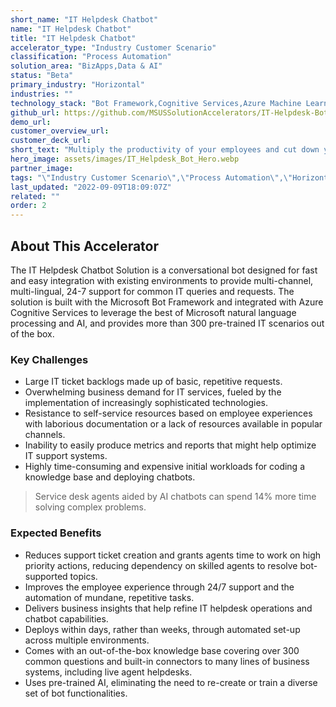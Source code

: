 ```yaml
---
short_name: "IT Helpdesk Chatbot"
name: "IT Helpdesk Chatbot"
title: "IT Helpdesk Chatbot"
accelerator_type: "Industry Customer Scenario"
classification: "Process Automation"
solution_area: "BizApps,Data & AI"
status: "Beta"
primary_industry: "Horizontal"
industries: ""
technology_stack: "Bot Framework,Cognitive Services,Azure Machine Learning"
github_url: https://github.com/MSUSSolutionAccelerators/IT-Helpdesk-Bot-Solution-Accelerator
demo_url: 
customer_overview_url: 
customer_deck_url: 
short_text: "Multiply the productivity of your employees and cut down your IT support costs"
hero_image: assets/images/IT_Helpdesk_Bot_Hero.webp
partner_image: 
tags: "\"Industry Customer Scenario\",\"Process Automation\",\"Horizontal\",\"Bot Framework\",\"Cognitive Services\",\"Azure Machine Learning\",\"BizApps\",\"Data & AI\",\"Beta\""
last_updated: "2022-09-09T18:09:07Z"
related: ""
order: 2
---
```

## About This Accelerator

The IT Helpdesk Chatbot Solution is a conversational bot designed for fast and easy integration with existing environments to provide multi-channel, multi-lingual, 24-7 support for common IT queries and requests. The solution is built with the Microsoft Bot Framework and integrated with Azure Cognitive Services to leverage the best of Microsoft natural language processing and AI, and provides more than 300 pre-trained IT scenarios out of the box.

### Key Challenges

* Large IT ticket backlogs made up of basic, repetitive requests.
* Overwhelming business demand for IT services, fueled by the implementation of increasingly sophisticated technologies.
* Resistance to self-service resources based on employee experiences with laborious documentation or a lack of resources available in popular channels.
* Inability to easily produce metrics and reports that might help optimize IT support systems.
* Highly time-consuming and expensive initial workloads for coding a knowledge base and deploying chatbots.

> Service desk agents aided by AI chatbots can spend 14% more time solving complex problems.

### Expected Benefits

* Reduces support ticket creation and grants agents time to work on high priority actions, reducing dependency on skilled agents to resolve bot-supported topics.
* Improves the employee experience through 24/7 support and the automation of mundane, repetitive tasks.
* Delivers business insights that help refine IT helpdesk operations and chatbot capabilities.
* Deploys within days, rather than weeks, through automated set-up across multiple environments.
* Comes with an out-of-the-box knowledge base covering over 300 common questions and built-in connectors to many lines of business systems, including live agent helpdesks.
* Uses pre-trained AI, eliminating the need to re-create or train a diverse set of bot functionalities.